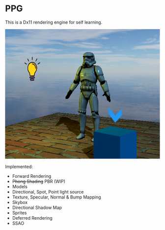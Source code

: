 # PPG

This is a Dx11 rendering engine for self learning.

![alt text](Docs/screenshot.png "Screenshot")

Implemented:
* Forward Rendering
* ~~Phong Shading~~ PBR (WIP)
* Models
* Directional, Spot, Point light source
* Texture, Specular, Normal & Bump Mapping
* Skybox
* Directional Shadow Map
* Sprites
* Deferred Rendering
* SSAO
